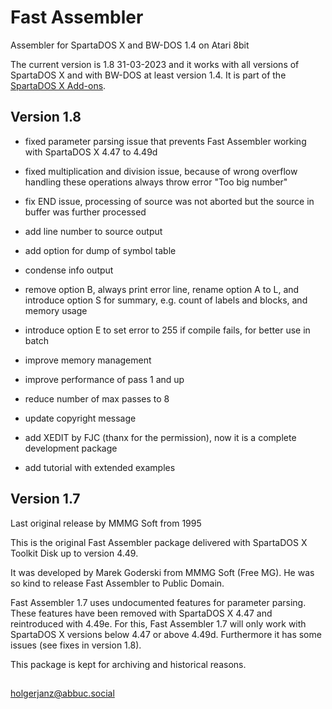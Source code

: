 # Fast Assembler

Assembler for SpartaDOS X and BW-DOS 1.4 on Atari 8bit

The current version is 1.8 31-03-2023 and it works with all versions of SpartaDOS X and with BW-DOS at least version 1.4. It is part of the [SpartaDOS X Add-ons](http://sdx.atari8.info/index.php?show=en_addons).

## Version 1.8

- fixed parameter parsing issue that prevents Fast Assembler working with SpartaDOS X 4.47 to 4.49d

- fixed multiplication and division issue, because of wrong overflow handling these operations always throw error "Too big number"

- fix END issue, processing of source was not aborted but the source in buffer was further processed

- add line number to source output

- add option for dump of symbol table

- condense info output 

- remove option B, always print error line, rename option A to L, and introduce option S for summary, e.g. count of labels and blocks, and memory usage

- introduce option E to set error to 255 if compile fails, for better use in batch

- improve memory management

- improve performance of pass 1 and up

- reduce number of max passes to 8

- update copyright message

- add XEDIT by FJC (thanx for the permission), now it is a complete development package

- add tutorial with extended examples

## Version 1.7
Last original release by MMMG Soft from 1995

This is the original Fast Assembler package delivered with SpartaDOS X Toolkit Disk up to version 4.49.

It was developed by Marek Goderski from MMMG Soft (Free MG). He was so kind to release Fast Assembler
to Public Domain.

Fast Assembler 1.7 uses undocumented features for parameter parsing. These features have been removed with SpartaDOS X 4.47 and reintroduced with 4.49e. For this, Fast Assembler 1.7 will only work with SpartaDOS X versions below 4.47 or above 4.49d. Furthermore it has some issues (see fixes in version 1.8).

This package is kept for archiving and historical reasons.

## 
holgerjanz@abbuc.social

